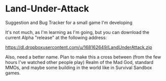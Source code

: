 # Land-Under-Attack
Suggestion and Bug Tracker for a small game I'm developing

It's not much, as I'm learning as I'm going, but you can download the current Alpha "release" at the following address:

https://dl.dropboxusercontent.com/u/168162649/LandUnderAttack.zip

Also, need a better name.  Plan to make this a cross between (from the few hours I've watched other people play) Realm of the Mad God, standard MMOs, and maybe some building in the world like in Survival Sandbox games.
